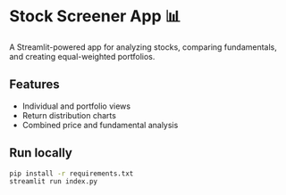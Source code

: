 # Stock Screener App 📊

A Streamlit-powered app for analyzing stocks, comparing fundamentals, and creating equal-weighted portfolios.

## Features
- Individual and portfolio views
- Return distribution charts
- Combined price and fundamental analysis

## Run locally
```bash
pip install -r requirements.txt
streamlit run index.py
